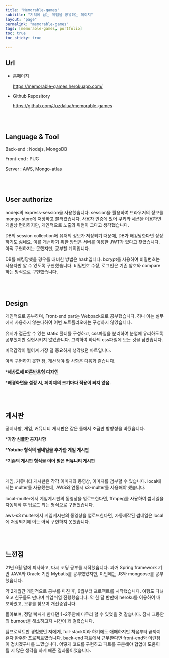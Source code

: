 ```yaml
---
title: "Memorable-games"
subtitle: "기억에 남는 게임을 공유하는 페이지"
layout: "page"
permalink: "memorable-games"
tags: [memorable-games, portfolio]
toc: true
toc_sticky: true

---
```




## Url
* 홈페이지

  <a href="https://memorable-games.herokuapp.com/">https://memorable-games.herokuapp.com/ </a>

* Github Repository 

  <a href="https://github.com/Juzdalua/memorable-games">https://github.com/Juzdalua/memorable-games</a>

<br> <br> 

## Language & Tool

Back-end : Nodejs, MongoDB

Front-end : PUG

Server : AWS, Mongo-atlas

<br> <br> 

## User authorize

nodejs의 express-session을 사용했습니다. session을 활용하여 브라우저의 정보를 mongo-store에 저장하고 불러왔습니다. 사용자 인증에 있어 쿠키와 세션을 이용하면 개발상 편리하지만, 개인적으로 노출의 위험이 크다고 생각했습니다.<br>

DB의 session collection에 유저의 정보가 저장되기 때문에, DB가 해킹당한다면 상상하기도 싫네요. 이를 개선하기 위한 방법은 서버를 이용한 JWT가 있다고 찾았습니다. 아직 구현하지는 못했지만, 공부할 계획입니다.<br>

DB를 해킹당했을 경우를 대비한 방법은 hash입니다. bcrypt를 사용하여 비밀번호는 사용자만 알 수 있도록 구현했습니다. 비밀번호 수정, 로그인은 기존 암호와 compare 하는 방식으로 구현했습니다.

<br>

<br>



## Design

개인적으로 공부하며, Front-end part는 Webpack으로 공부했습니다. 허나 이는 실무에서 사용하지 않는다하여 이번 포트폴리오에는 구성하지 않았습니다. <br>

유저가 접근할 수 있는 static 폴더를 구성하고, css파일을 분리하여 분업에 유리하도록 공부했지만 실현시키지 않았습니다. 그리하여 하나의 css파일에 모든 것을 담았습니다.<br>

미적감각이 떨어져 가장 덜 중요하게 생각했던 파트입니다.<br>

아직 구현하지 못한 점, 개선해야 할 사항은 다음과 같습니다.<br>

***해상도에 따른반응형 디자인**<br>

***배경화면을 설정 시, 페이지의 크기마다 적용이 되지 않음.**<br>

<br>

<br>



## 게시판

공지사항, 게임, 커뮤니티 게시판은 같은 틀에서 조금만 방향성을 바꿨습니다.<br>

***가장 심플한 공지사항**<br>

***Yotube 형식의 썸네일을 추가한 게임 게시판**<br>

***기존의 게시판 형식을 이어 받은 커뮤니티 게시판**<br>

<br>

게임, 커뮤니티 게시판은 각각 이미지와 동영상, 이미지를 첨부할 수 있습니다. local에서는 multer를 사용했는데, AWS와 연동시 s3-multer를 사용해야 했습니다. <br>

local-multer에서 게임게시판의 동영상을 업로드한다면, ffmpeg를 사용하여 썸네일을 자동제작 후 업로드 되는 형식으로 구현했습니다.<br>

aws-s3 multer에서 게임게시판의 동영상을 업로드한다면, 자동제작된 썸네일은 local에 저장되기에 이는 아직 구현하지 못했습니다.

<br>

<br>



## 느낀점 

21년 6월 말에 퇴사하고, 다시 코딩 공부를 시작했습니다. 과거 Spring framework 기반 JAVA와 Oracle 기반 Mybatis를 공부했었지만, 이번에는 JS와 mongoose를 공부했습니다. <br>

약 2개월간 개인적으로 공부를 마친 후, 9월부터 프로젝트를 시작했습니다. 여행도 다녀오고 친구들도 만나며 쉬엄쉬엄 진행했습니다. 약 한 달 반만에 heroku를 이용하여 배포하였고, 오류를 찾으며 개선중입니다.<br>

돌아보며, 정말 빡쌔게 한다면 1~2주안에 마무리 할 수 있었을 것 같습니다. 잠시 그동안의 burnout을 해소하고자 시간이 꽤 걸렸습니다.<br>

팀프로젝트만 경험했던 저에게, full-stack이라 하기에도 애매하지만 처음부터 끝까지 혼자 완주한 프로젝트였습니다. back-end 파트에서 근무한다면 front-end와 이런점이 겹치겠구나를 느꼈습니다. 어떻게 코드를 구현하고 파트를 구분해야 협업에 도움이 될 지 많은 생각을 하게 해준 결과물이었습니다.





